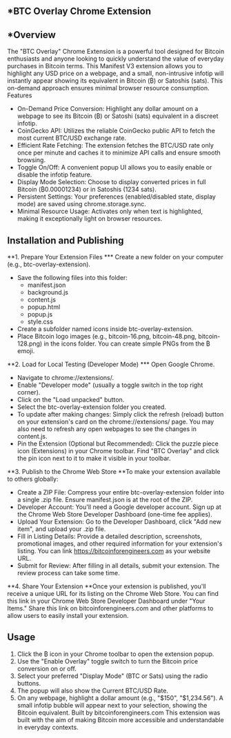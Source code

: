 ## *BTC Overlay Chrome Extension

## *Overview

The "BTC Overlay" Chrome Extension is a powerful tool designed for Bitcoin enthusiasts and anyone looking to quickly understand the value of everyday purchases in Bitcoin terms. This Manifest V3 extension allows you to highlight any USD price on a webpage, and a small, non-intrusive infotip will instantly appear showing its equivalent in Bitcoin (₿) or Satoshis (sats). This on-demand approach ensures minimal browser resource consumption.
Features

* On-Demand Price Conversion: Highlight any dollar amount on a webpage to see its Bitcoin (₿) or Satoshi (sats) equivalent in a discreet infotip.
* CoinGecko API: Utilizes the reliable CoinGecko public API to fetch the most current BTC/USD exchange rate.
* Efficient Rate Fetching: The extension fetches the BTC/USD rate only once per minute and caches it to minimize API calls and ensure smooth browsing.
* Toggle On/Off: A convenient popup UI allows you to easily enable or disable the infotip feature.
* Display Mode Selection: Choose to display converted prices in full Bitcoin (₿0.00001234) or in Satoshis (1234 sats).
* Persistent Settings: Your preferences (enabled/disabled state, display mode) are saved using chrome.storage.sync.
* Minimal Resource Usage: Activates only when text is highlighted, making it exceptionally light on browser resources.


## Installation and Publishing
**1. Prepare Your Extension Files
*** Create a new folder on your computer (e.g., btc-overlay-extension).
* Save the following files into this folder:
   * manifest.json
   * background.js
   * content.js
   * popup.html
   * popup.js
   * style.css
* Create a subfolder named icons inside btc-overlay-extension.
* Place Bitcoin logo images (e.g., bitcoin-16.png, bitcoin-48.png, bitcoin-128.png) in the icons folder. You can create simple PNGs from the ₿ emoji.

**2. Load for Local Testing (Developer Mode)
*** Open Google Chrome.
* Navigate to chrome://extensions/.
* Enable "Developer mode" (usually a toggle switch in the top right corner).
* Click on the "Load unpacked" button.
* Select the btc-overlay-extension folder you created.
* To update after making changes: Simply click the refresh (reload) button on your extension's card on the chrome://extensions/ page. You may also need to refresh any open webpages to see the changes in content.js.
* Pin the Extension (Optional but Recommended): Click the puzzle piece icon (Extensions) in your Chrome toolbar. Find "BTC Overlay" and click the pin icon next to it to make it visible in your toolbar.

**3. Publish to the Chrome Web Store
**To make your extension available to others globally:
* Create a ZIP File: Compress your entire btc-overlay-extension folder into a single .zip file. Ensure manifest.json is at the root of the ZIP.
* Developer Account: You'll need a Google developer account. Sign up at the Chrome Web Store Developer Dashboard (one-time fee applies).
* Upload Your Extension: Go to the Developer Dashboard, click "Add new item", and upload your .zip file.
* Fill in Listing Details: Provide a detailed description, screenshots, promotional images, and other required information for your extension's listing. You can link https://bitcoinforengineers.com as your website URL.
* Submit for Review: After filling in all details, submit your extension. The review process can take some time.

**4. Share Your Extension
**Once your extension is published, you'll receive a unique URL for its listing on the Chrome Web Store. You can find this link in your Chrome Web Store Developer Dashboard under "Your Items." Share this link on bitcoinforengineers.com and other platforms to allow users to easily install your extension.

## Usage
1. Click the ₿ icon in your Chrome toolbar to open the extension popup.
2. Use the "Enable Overlay" toggle switch to turn the Bitcoin price conversion on or off.
3. Select your preferred "Display Mode" (BTC or Sats) using the radio buttons.
4. The popup will also show the Current BTC/USD Rate.
5. On any webpage, highlight a dollar amount (e.g., "$150", "$1,234.56"). A small infotip bubble will appear next to your selection, showing the Bitcoin equivalent.
Built by bitcoinforengineers.com
This extension was built with the aim of making Bitcoin more accessible and understandable in everyday contexts.
